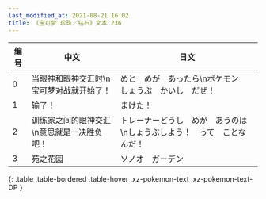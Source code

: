 ```yaml
---
last_modified_at: 2021-08-21 16:02
title: 《宝可梦 珍珠／钻石》文本 236
---
```

| 编号 | 中文 | 日文 |
| ---- | ---- | ---- |
| 0 | 当眼神和眼神交汇时\n宝可梦对战就开始了！ | めと　めが　あったら\nポケモン　しょうぶ　かいし　だぜ！ |
| 1 | 输了！ | まけた！ |
| 2 | 训练家之间的眼神交汇\n意思就是一决胜负吧！ | トレーナーどうし　めが　あうのは\nしょうぶしよう！　って　ことなんだ！ |
| 3 | 苑之花园 | ソノオ　ガーデン |
{: .table .table-bordered .table-hover .xz-pokemon-text .xz-pokemon-text-DP }